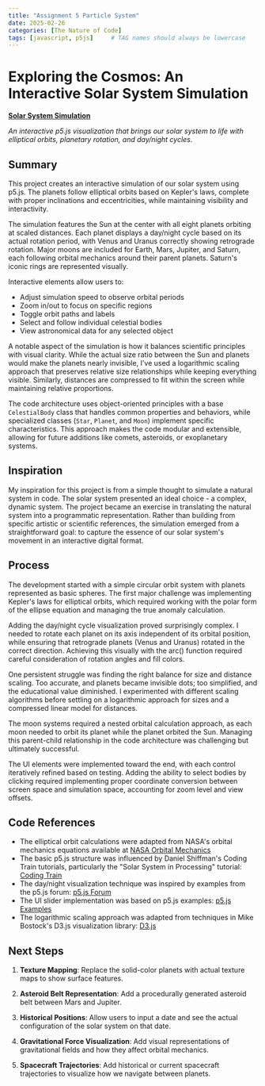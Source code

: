 ```yaml
---
title: "Assignment 5 Particle System"
date: 2025-02-26
categories: [The Nature of Code]
tags: [javascript, p5js]     # TAG names should always be lowercase
---
```

# Exploring the Cosmos: An Interactive Solar System Simulation

**[Solar System Simulation](https://editor.p5js.org/Marc1ous/sketches/YP3Nq5Om7)**

*An interactive p5.js visualization that brings our solar system to life with elliptical orbits, planetary rotation, and day/night cycles.*

## Summary

This project creates an interactive simulation of our solar system using p5.js. The planets follow elliptical orbits based on Kepler's laws, complete with proper inclinations and eccentricities, while maintaining visibility and interactivity.

The simulation features the Sun at the center with all eight planets orbiting at scaled distances. Each planet displays a day/night cycle based on its actual rotation period, with Venus and Uranus correctly showing retrograde rotation. Major moons are included for Earth, Mars, Jupiter, and Saturn, each following orbital mechanics around their parent planets. Saturn's iconic rings are represented visually.

Interactive elements allow users to:
- Adjust simulation speed to observe orbital periods
- Zoom in/out to focus on specific regions
- Toggle orbit paths and labels
- Select and follow individual celestial bodies
- View astronomical data for any selected object

A notable aspect of the simulation is how it balances scientific principles with visual clarity. While the actual size ratio between the Sun and planets would make the planets nearly invisible, I've used a logarithmic scaling approach that preserves relative size relationships while keeping everything visible. Similarly, distances are compressed to fit within the screen while maintaining relative proportions.

The code architecture uses object-oriented principles with a base `CelestialBody` class that handles common properties and behaviors, while specialized classes (`Star`, `Planet`, and `Moon`) implement specific characteristics. This approach makes the code modular and extensible, allowing for future additions like comets, asteroids, or exoplanetary systems.

## Inspiration

My inspiration for this project is from a simple thought to simulate a natural system in code. The solar system presented an ideal choice - a complex, dynamic system. The project became an exercise in translating the natural system into a programmatic representation. Rather than building from specific artistic or scientific references, the simulation emerged from a straightforward goal: to capture the essence of our solar system's movement in an interactive digital format.

## Process

The development started with a simple circular orbit system with planets represented as basic spheres. The first major challenge was implementing Kepler's laws for elliptical orbits, which required working with the polar form of the ellipse equation and managing the true anomaly calculation.

Adding the day/night cycle visualization proved surprisingly complex. I needed to rotate each planet on its axis independent of its orbital position, while ensuring that retrograde planets (Venus and Uranus) rotated in the correct direction. Achieving this visually with the arc() function required careful consideration of rotation angles and fill colors.

One persistent struggle was finding the right balance for size and distance scaling. Too accurate, and planets became invisible dots; too simplified, and the educational value diminished. I experimented with different scaling algorithms before settling on a logarithmic approach for sizes and a compressed linear model for distances.

The moon systems required a nested orbital calculation approach, as each moon needed to orbit its planet while the planet orbited the Sun. Managing this parent-child relationship in the code architecture was challenging but ultimately successful.

The UI elements were implemented toward the end, with each control iteratively refined based on testing. Adding the ability to select bodies by clicking required implementing proper coordinate conversion between screen space and simulation space, accounting for zoom level and view offsets.

## Code References

- The elliptical orbit calculations were adapted from NASA's orbital mechanics equations available at [NASA Orbital Mechanics](https://www.grc.nasa.gov/www/k-12/rocket/orbmeca.html)
- The basic p5.js structure was influenced by Daniel Shiffman's Coding Train tutorials, particularly the "Solar System in Processing" tutorial: [Coding Train](https://thecodingtrain.com/)
- The day/night visualization technique was inspired by examples from the p5.js forum: [p5.js Forum](https://discourse.processing.org/)
- The UI slider implementation was based on p5.js examples: [p5.js Examples](https://p5js.org/examples/)
- The logarithmic scaling approach was adapted from techniques in Mike Bostock's D3.js visualization library: [D3.js](https://d3js.org/)

## Next Steps

1. **Texture Mapping**: Replace the solid-color planets with actual texture maps to show surface features.

2. **Asteroid Belt Representation**: Add a procedurally generated asteroid belt between Mars and Jupiter.

3. **Historical Positions**: Allow users to input a date and see the actual configuration of the solar system on that date.

4. **Gravitational Force Visualization**: Add visual representations of gravitational fields and how they affect orbital mechanics.

5. **Spacecraft Trajectories**: Add historical or current spacecraft trajectories to visualize how we navigate between planets.
